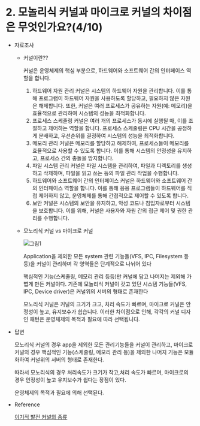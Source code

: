 # 2. 모놀리식 커널과 마이크로 커널의 차이점은 무엇인가요?(4/10)

- 자료조사
    - 커널이란??
        
        커널은 운영체제의 핵심 부분으로, 하드웨어와 소프트웨어 간의 인터페이스 역할을 합니다.
        
        1. 하드웨어 자원 관리
        커널은 시스템의 하드웨어 자원을 관리합니다. 이를 통해 프로그램이 하드웨어 자원을 사용하도록 할당하고, 필요하지 않은 자원은 해제합니다. 또한, 커널은 여러 프로세스가 공유하는 자원(예: 메모리)을 효율적으로 관리하여 시스템의 성능을 최적화합니다.
        2. 프로세스 스케줄링
        커널은 여러 개의 프로세스가 동시에 실행될 때, 이를 조절하고 제어하는 역할을 합니다. 프로세스 스케줄링은 CPU 시간을 공정하게 분배하고, 우선순위를 결정하여 시스템의 성능을 최적화합니다.
        3. 메모리 관리
        커널은 메모리를 할당하고 해제하여, 프로세스들이 메모리를 효율적으로 사용할 수 있도록 합니다. 이를 통해 시스템의 안정성을 유지하고, 프로세스 간의 충돌을 방지합니다.
        4. 파일 시스템 관리
        커널은 파일 시스템을 관리하여, 파일과 디렉토리를 생성하고 삭제하며, 파일을 읽고 쓰는 등의 파일 관리 작업을 수행합니다.
        5. 하드웨어와 소프트웨어 간의 인터페이스
        커널은 하드웨어와 소프트웨어 간의 인터페이스 역할을 합니다. 이를 통해 응용 프로그램들이 하드웨어를 직접 제어하지 않고, 운영체제를 통해 간접적으로 제어할 수 있도록 합니다.
        6. 보안
        커널은 시스템의 보안을 유지하고, 악성 코드나 침입자로부터 시스템을 보호합니다. 이를 위해, 커널은 사용자와 자원 간의 접근 제어 및 권한 관리를 수행합니다.
    - 모노리식 커널 vs 마이크로 커널
        
        ![그림1](https://github.com/HmDol/CS_interview_Study/blob/main/os%26computer_structure/img/kind_of_kernel.png)
        
        Application을 제외한 모든 system 관련 기능들(VFS, IPC, Filesystem 등등)을 커널이 관리하며 각 영역들은 단계적으로 나뉘어 있다
        
        핵심적인 기능(스케줄링, 메모리 관리 등등)만 커널에 담고 나머지는 제외해 가볍게 만든 커널이다. 기존에 모놀리식 커널이 갖고 있던 시스템 기능들(VFS, IPC, Device driver)은 커널위의 서버의 형태로 존재한다
        
        모노리식 커널은 커널의 크기가 크고, 처리 속도가 빠르며, 마이크로 커널은 안정성이 높고, 유지보수가 쉽습니다. 이러한 차이점으로 인해, 각각의 커널 디자인 패턴은 운영체제의 목적과 필요에 따라 선택됩니다.
        
- 답변
    
    모노리식 커널의 경우 app을 제외한 모든 관리기능들을 커널이 관리하고, 마이크로 커널의 경우 핵심적인 기능(스케줄링, 메모리 관리 등)을 제외한 나머지 기능은 모듈화하여 커널위의 서버의 형태로 존재한다. 
    
    따라서 모노리식의 경우 처리속도가 크기가 작고,처리 속도가 빠르며, 마이크로의 경우 안정성이 높고 유지보수가 쉽다는 장점이 있다. 
    
    운영체제의 목적과 필요에 의해 선택된다.
    
- Reference
    
    [이기적 발전 커널의 종류](https://selfish-developer.com/entry/%EB%AA%A8%EB%86%80%EB%A6%AC%EC%8B%9DMonolithic-kernel%EA%B3%BC-%EB%A7%88%EC%9D%B4%ED%81%AC%EB%A1%9CMicro-%EC%BB%A4%EB%84%90)